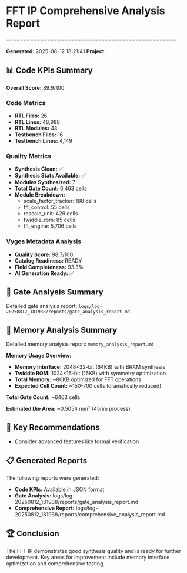 # FFT IP Comprehensive Analysis Report
==================================================

**Generated:** 2025-08-12 18:21:41
**Project:** 

## 📊 Code KPIs Summary

**Overall Score:** 89.9/100

### Code Metrics
- **RTL Files:** 26
- **RTL Lines:** 48,988
- **RTL Modules:** 43
- **Testbench Files:** 16
- **Testbench Lines:** 4,149

### Quality Metrics
- **Synthesis Clean:** ✅
- **Synthesis Stats Available:** ✅
- **Modules Synthesized:** 7
- **Total Gate Count:** 6,463 cells
- **Module Breakdown:**
  - scale_factor_tracker: 188 cells
  - fft_control: 55 cells
  - rescale_unit: 429 cells
  - twiddle_rom: 85 cells
  - fft_engine: 5,706 cells

### Vyges Metadata Analysis
- **Quality Score:** 98.7/100
- **Catalog Readiness:** READY
- **Field Completeness:** 93.3%
- **AI Generation Ready:** ✅

## 🔧 Gate Analysis Summary

Detailed gate analysis report: `logs/log-20250812_181938/reports/gate_analysis_report.md`

## 💾 Memory Analysis Summary

Detailed memory analysis report: `memory_analysis_report.md`

**Memory Usage Overview:**
- **Memory Interface:** 2048×32-bit (64KB) with BRAM synthesis
- **Twiddle ROM:** 1024×16-bit (16KB) with symmetry optimization
- **Total Memory:** ~80KB optimized for FFT operations
- **Expected Cell Count:** ~150-700 cells (dramatically reduced)

**Total Gate Count:** ~6463 cells

**Estimated Die Area:** ~0.5054 mm² (45nm process)

## 🎯 Key Recommendations

- Consider advanced features like formal verification

## 📋 Generated Reports

The following reports were generated:
- **Code KPIs:** Available in JSON format
- **Gate Analysis:** logs/log-20250812_181938/reports/gate_analysis_report.md
- **Comprehensive Report:** logs/log-20250812_181938/reports/comprehensive_analysis_report.md

## 🏆 Conclusion

The FFT IP demonstrates good synthesis quality and is ready for further development.
Key areas for improvement include memory interface optimization and comprehensive testing.
